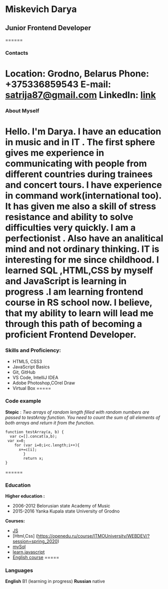 # Miskevich Darya

## Junior Frontend Developer
======
### Contacts
**Location:** Grodno, Belarus
**Phone:** +375336859543
**E-mail:** satrija87@gmail.com
**LinkedIn:** [link](linkedin.com/in/darya-pronina-a10836ab)
=====
### About Myself
Hello. I'm Darya. I have an education in music and in IT . 
The first sphere gives me experience in communicating with people from different countries during trainees and concert tours. I have experience in command work(international too).
It has given me also a skill of stress resistance and ability to solve difficulties very quickly.
I am a perfectionist . Also have an analitical mind and not ordinary thinking.
IT is interesting for me since childhood. I learned SQL ,HTML,CSS by myself and JavaScript is learning in progress .I am learning frontend course in RS school now.
I believe, that my ability to learn will lead me through this path of becoming a proficient Frontend Developer.
=====
### Skills and Proficiency:
* HTML5, CSS3
* JavaScript Basics
* Git, GitHub
* VS Code, IntelliJ IDEA
* Adobe Photoshop,COrel Draw
* Virtual Box
=====
### Code example
**Stepic** : *Two arrays of random length filled with random numbers are passed to  testArray function. You need to count the sum of all elements of both arrays and return it from the function.*
```
function testArray(a, b) {
  var c=[].concat(a,b);
 var x=0;
    for (var i=0;i<c.length;i++){
      x+=c[i];
        }
        return x;
}
```
======
### Education 
**Higher education :**
* 2006-2012 Belorusian state Academy of Music
* 2015-2016 Yanka Kupala state University of Grodno

**Courses:**
* [JS](https://stepik.org/course/2223)
* [Html,Css] (https://openedu.ru/course/ITMOUniversity/WEBDEV/?session=spring_2020)
* [mySql](https://sqlbolt.com/)
* [learn.javascript](https://learn.javascript.ru/)
* [English course](https://yes-grodno.by/)
=====
### Languages
**English** B1 (learning in progress)
**Russian** native